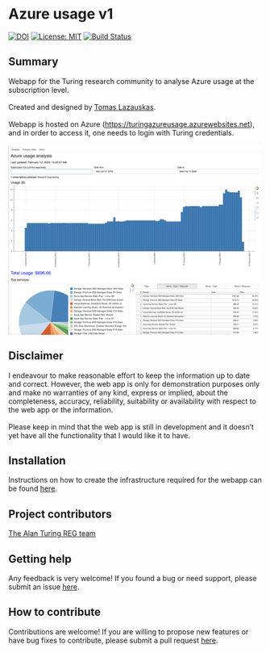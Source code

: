 <h1>Azure usage v1</h1>
<!-- <img src="https://pngimage.net/wp-content/uploads/2018/06/logo-placeholder-png.png" width="200" align="right"> -->

[![DOI](https://zenodo.org/badge/DOI/10.5281/zenodo.3665333.svg)](https://doi.org/10.5281/zenodo.3665333)
[![License: MIT](https://img.shields.io/badge/License-MIT-yellow.svg)](https://opensource.org/licenses/MIT)
[![Build Status](https://travis-ci.com/alan-turing-institute/azure_usage_v1.svg?token=P5xmw9ToBxzpqe6XCLTt&branch=master)](https://travis-ci.com/alan-turing-institute/azure_usage_v1)

<h2>Summary</h2>

Webapp for the Turing research community to analyse Azure usage at the subscription level.
<br><br>
Created and designed by <a href="https://github.com/tomaslaz">Tomas Lazauskas</a>.
<br><br>
Webapp is hosted on Azure (<a href="https://turingazureusage.azurewebsites.net">https://turingazureusage.azurewebsites.net</a>), and in order to access it, one needs to login with Turing credentials.
<br><br>
<img src="https://github.com/alan-turing-institute/azure_usage_v1/raw/master/img/webapp.png" width="500" align="center">

<h2>Disclaimer</h2>

I endeavour to make reasonable effort to keep the information up to date and correct. However, the web app is only
for demonstration purposes only and make no warranties of any kind, express or implied, about the completeness,
accuracy, reliability, suitability or availability with respect to the web app or the information.
<br><br>
Please keep in mind that the web app is still in development and it doesn’t yet have all the functionality that I
would like it to have.

<h2>Installation</h2>

Instructions on how to create the infrastructure required for the webapp can be found <a href="https://github.com/alan-turing-institute/azure_usage_v1/blob/master/INSTALL.md">here</a>.

<h2>Project contributors</h2>

<a href="https://www.turing.ac.uk/research/research-programmes/research-engineering">The Alan Turing REG team</a>

<h2>Getting help</h2>

Any feedback is very welcome! If you found a bug or need support, please submit an issue <a href="https://github.com/alan-turing-institute/azure_usage_v1/issues/new">here</a>.

<h2>How to contribute</h2>

Contributions are welcome! If you are willing to propose new features or have bug fixes to contribute, please submit a pull request <a href="https://github.com/alan-turing-institute/azure_usage_v1/pulls">here</a>.
